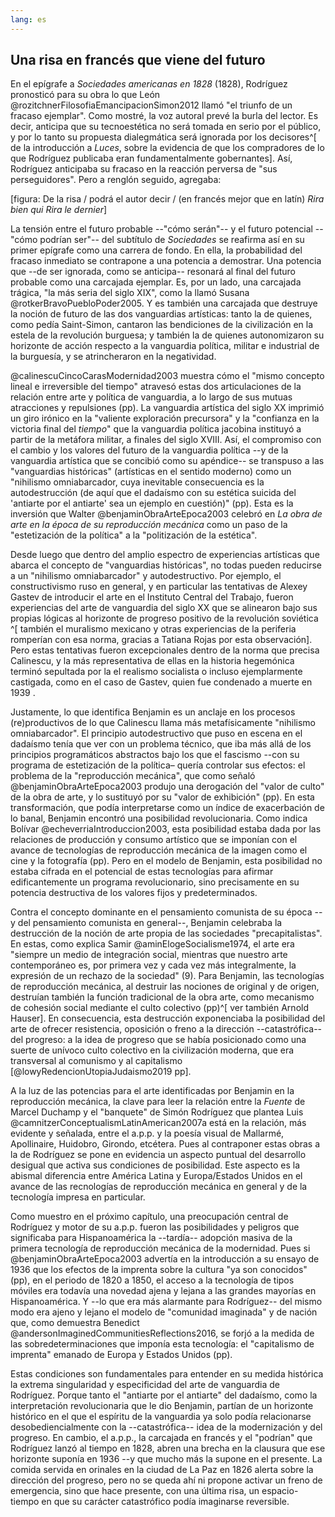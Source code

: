 ```yaml
---
lang: es
---
```


## Una risa en francés que viene del futuro

En el epígrafe a *Sociedades americanas en 1828* (1828), Rodríguez pronosticó para su obra lo que León @rozitchnerFilosofiaEmancipacionSimon2012 llamó "el triunfo de un fracaso ejemplar". Como mostré, la voz autoral prevé la burla del lector. Es decir, anticipa que su tecnoestética no será tomada en serio por el público, y por lo tanto su propuesta dialegmática será ignorada por los decisores^[ de la introducción a *Luces*, sobre la evidencia de que los compradores de lo que Rodríguez publicaba eran fundamentalmente gobernantes]. Así, Rodríguez anticipaba su fracaso en la reacción perversa de "sus perseguidores". Pero a renglón seguido, agregaba:

[figura: De la risa / podrá el autor decir / (en francés mejor que en latín) *Rira bien qui Rira le dernier*]

La tensión entre el futuro probable --"cómo serán"-- y el futuro potencial --"cómo podrían ser"-- del subtítulo de *Sociedades* se reafirma así en su primer epígrafe como una carrera de fondo. En ella, la probabilidad del fracaso inmediato se contrapone a una potencia a demostrar. Una potencia que --de ser ignorada, como se anticipa-- resonará al final del futuro probable como una carcajada ejemplar. Es, por un lado, una carcajada trágica, "la más seria del siglo XIX", como la llamó Susana @rotkerBravoPuebloPoder2005.  Y es también una carcajada que destruye la noción de futuro de las dos vanguardias artísticas: tanto la de quienes, como pedía Saint-Simon, cantaron las bendiciones de la civilización en la estela de la revolución burguesa; y también la de quienes autonomizaron su horizonte de acción respecto a la vanguardia política, militar e industrial de la burguesía, y se atrincheraron en la negatividad.

@calinescuCincoCarasModernidad2003 muestra cómo el "mismo concepto lineal e irreversible del tiempo" atravesó estas dos articulaciones de la relación entre arte y política de vanguardia, a lo largo de sus mutuas atracciones y repulsiones (pp). La vanguardia artística del siglo XX imprimió  un giro irónico en la "valiente exploración precursora" y la "confianza en la victoria final del *tiempo*" que la vanguardia política jacobina instituyó a partir de la metáfora militar, a finales del siglo XVIII. Así, el compromiso con el cambio y los valores del futuro de la vanguardia política --y de la vanguardia artística que se concibió como su apéndice-- se transpuso a las "vanguardias históricas" (artísticas en el sentido moderno) como un "nihilismo omniabarcador, cuya inevitable consecuencia es la autodestrucción (de aquí que el dadaísmo con su estética suicida del 'antiarte por el antiarte' sea un ejemplo en cuestión)" (pp). Esta es la inversión que Walter @benjaminObraArteEpoca2003 celebró en *La obra de arte en la época de su reproducción mecánica* como un paso de la "estetización de la política" a la "politización de la estética".

Desde luego que dentro del amplio espectro de experiencias artísticas que abarca el concepto de "vanguardias históricas", no todas pueden reducirse a un "nihilismo omniabarcador" y autodestructivo. Por ejemplo, el constructivismo ruso en general, y en particular las tentativas de Alexey Gastev de introducir el arte en el Instituto Central del Trabajo, fueron experiencias del arte de vanguardia del siglo XX que se alinearon bajo sus propias lógicas al horizonte de progreso positivo de la revolución soviética  ^[ también el muralismo mexicano y otras experiencias de la periferia romperían con esa norma, gracias a Tatiana Rojas por esta observación]. Pero estas tentativas fueron excepcionales dentro de la norma que precisa Calinescu, y la más representativa de ellas en la historia hegemónica terminó sepultada por la el realismo socialista o incluso ejemplarmente castigada, como en el caso de Gastev, quien fue condenado a muerte en 1939 . 

Justamente, lo que identifica Benjamin es un anclaje en los procesos (re)productivos de lo que Calinescu llama más metafísicamente "nihilismo omniabarcador".  El principio autodestructivo que puso en escena en el dadaísmo tenía que ver con un problema técnico, que iba más allá de los principios programáticos abstractos bajo los que el fascismo --con su programa de estetización de la política– quería controlar sus efectos: el problema de la "reproducción mecánica", que como señaló @benjaminObraArteEpoca2003 produjo una derogación del "valor de culto" de la obra de arte, y  lo sustituyó por su "valor de exhibición" (pp). En esta transformación, que podía interpretarse como un índice de exacerbación de lo banal, Benjamin encontró una posibilidad revolucionaria. Como  indica Bolívar @echeverriaIntroduccion2003, esta posibilidad estaba dada por las relaciones de producción y consumo artístico que se imponían con el avance de tecnologías de reproducción mecánica de la imagen como el cine y la fotografía (pp). Pero en el modelo de Benjamin, esta posibilidad no estaba cifrada en el potencial de estas tecnologías para afirmar edificantemente un programa revolucionario, sino precisamente en su potencia destructiva de los valores fijos y predeterminados.

Contra el concepto dominante en el pensamiento comunista de su época --y del pensamiento comunista en general--, Benjamin celebraba la destrucción de la noción de arte propia de las sociedades "precapitalistas". En estas, como explica Samir @aminElogeSocialisme1974, el arte era "siempre un medio de integración social, mientras que nuestro arte contemporáneo es, por primera vez y cada vez más integralmente, la expresión de un rechazo de la sociedad" (9). Para Benjamin, las tecnologías de reproducción mecánica, al destruir las nociones de original y de origen, destruían también la función tradicional de la obra arte, como mecanismo de cohesión social mediante el culto colectivo (pp)^[ ver también Arnold Hauser]. En consecuencia, esta destrucción exponenciaba la posibilidad del arte de ofrecer resistencia, oposición o freno a la dirección --catastrófica-- del progreso: a la idea de progreso que se había posicionado como una suerte de unívoco culto colectivo en la civilización moderna, que era transversal al comunismo y al capitalismo [@lowyRedencionUtopiaJudaismo2019 pp]. 

A la luz de las potencias para el arte identificadas por Benjamin en la reproducción mecánica, la clave para leer la relación entre la *Fuente* de Marcel Duchamp y el "banquete" de Simón Rodríguez que plantea Luis @camnitzerConceptualismLatinAmerican2007a está en la relación, más evidente y señalada, entre el a.p.p. y la poesía visual de Mallarmé, Apollinaire, Huidobro, Girondo, etcétera. Pues al contraponer estas obras a la de Rodríguez se pone en evidencia un aspecto puntual del desarrollo desigual que activa sus condiciones de posibilidad. Este aspecto es la abismal diferencia entre América Latina y Europa/Estados Unidos en el avance de las recnologías de reproducción mecánica en general y de la  tecnología impresa en particular. 

Como muestro en el próximo capítulo, una preocupación central de Rodríguez y motor de su a.p.p. fueron las posibilidades y peligros que significaba para Hispanoamérica la --tardía-- adopción masiva de la primera tecnología de reproducción mecánica de la modernidad. Pues si @benjaminObraArteEpoca2003 advertía en la introducción a su ensayo de 1936 que los efectos de la imprenta sobre la cultura "ya son conocidos"  (pp), en el periodo de 1820 a 1850, el acceso a la tecnología de tipos móviles era todavía una novedad ajena y lejana a las grandes mayorías en Hispanoamérica. Y --lo que era más alarmante para Rodríguez-- del mismo modo era ajeno y lejano el modelo de "comunidad imaginada" y de nación que, como demuestra Benedict @andersonImaginedCommunitiesReflections2016, se forjó a la medida de las sobredeterminaciones que imponía esta tecnología: el "capitalismo de imprenta" emanado de Europa y Estados Unidos (pp).

Estas condiciones son fundamentales para entender en su medida histórica la extrema singularidad y especificidad del arte de vanguardia de Rodríguez. Porque tanto el "antiarte por el antiarte" del dadaísmo, como la interpretación revolucionaria que le dio Benjamin, partían de un horizonte histórico en el que el espíritu de la vanguardia ya solo podía relacionarse desobediencialmente con la --catastrófica-- idea de la modernización y del progreso. En cambio, el a.p.p., la carcajada en francés y el "podrían" que Rodríguez lanzó al tiempo en 1828, abren una brecha en  la clausura que ese horizonte suponía en 1936 --y que mucho más la supone en el presente. La comida servida en orinales en la ciudad de La Paz en 1826 alerta sobre la dirección del progreso, pero no se queda ahí ni propone activar un freno de emergencia, sino que hace presente, con una última risa, un espacio-tiempo en que su carácter catastrófico podía imaginarse reversible.